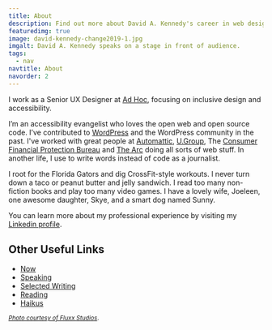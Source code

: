 ```yaml
---
title: About
description: Find out more about David A. Kennedy's career in web design and accessibility.
featuredimg: true
image: david-kennedy-change2019-1.jpg
imgalt: David A. Kennedy speaks on a stage in front of audience.
tags:
  - nav
navtitle: About
navorder: 2
---
```


I work as a Senior UX Designer at [Ad Hoc](https://adhocteam.us/), focusing on inclusive design and accessibility.

I’m an accessibility evangelist who loves the open web and open source code. I’ve contributed to [WordPress](https://wordpress.org/) and the WordPress community in the past. I've worked with great people at [Automattic](https://automattic.com/), [U.Group](https://u.group/), The [Consumer Financial Protection Bureau](http://www.consumerfinance.gov/) and [The Arc](http://www.thearc.org/) doing all sorts of web stuff. In another life, I use to write words instead of code as a journalist.

I root for the Florida Gators and dig CrossFit-style workouts. I never turn down a taco or peanut butter and jelly sandwich. I read too many non-fiction books and play too many video games. I have a lovely wife, Joeleen, one awesome daughter, Skye, and a smart dog named Sunny.

You can learn more about my professional experience by visiting my [Linkedin profile](http://www.linkedin.com/in/davidakennedy).

## Other Useful Links

- [Now](/now/)
- [Speaking](/speaking/)
- [Selected Writing](/tag/selected-writing/)
- [Reading](/reading/)
- [Haikus](/haikus/)

<small>[_Photo courtesy of Fluxx Studios_](https://www.flickr.com/gp/fluxxstudios/8a31AC).</small>
